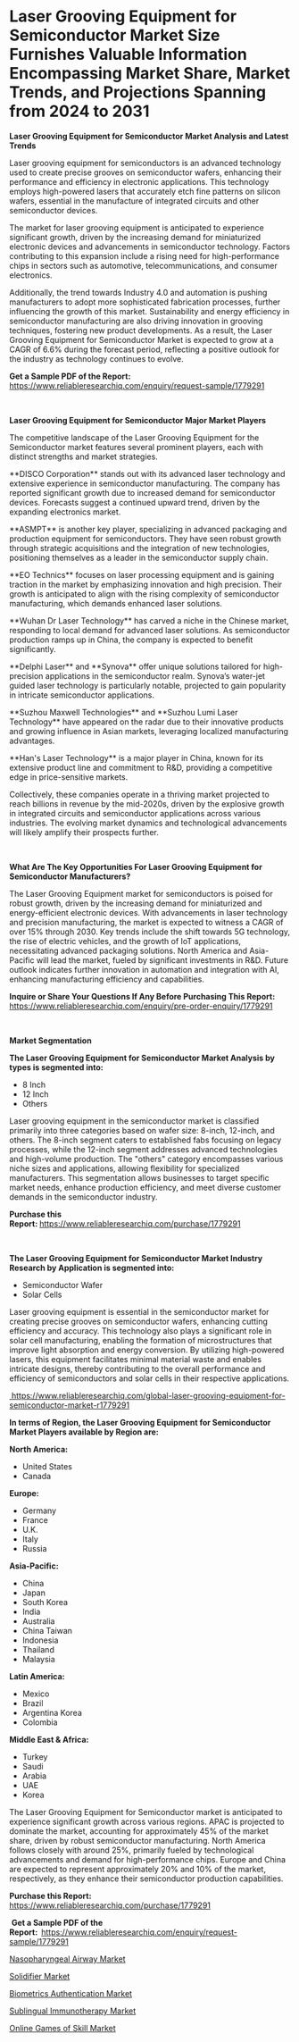 <p><h1>Laser Grooving Equipment for Semiconductor Market Size Furnishes Valuable Information Encompassing Market Share, Market Trends, and Projections Spanning from 2024 to 2031</h1></p><p><strong>Laser Grooving Equipment for Semiconductor Market Analysis and Latest Trends</strong></p>
<p><p>Laser grooving equipment for semiconductors is an advanced technology used to create precise grooves on semiconductor wafers, enhancing their performance and efficiency in electronic applications. This technology employs high-powered lasers that accurately etch fine patterns on silicon wafers, essential in the manufacture of integrated circuits and other semiconductor devices. </p><p>The market for laser grooving equipment is anticipated to experience significant growth, driven by the increasing demand for miniaturized electronic devices and advancements in semiconductor technology. Factors contributing to this expansion include a rising need for high-performance chips in sectors such as automotive, telecommunications, and consumer electronics. </p><p>Additionally, the trend towards Industry 4.0 and automation is pushing manufacturers to adopt more sophisticated fabrication processes, further influencing the growth of this market. Sustainability and energy efficiency in semiconductor manufacturing are also driving innovation in grooving techniques, fostering new product developments. As a result, the Laser Grooving Equipment for Semiconductor Market is expected to grow at a CAGR of 6.6% during the forecast period, reflecting a positive outlook for the industry as technology continues to evolve.</p></p>
<p><strong>Get a Sample PDF of the Report:&nbsp;</strong> <a href="https://www.reliableresearchiq.com/enquiry/request-sample/1779291?utm_campaign=1137&utm_medium=2&utm_source=Github&utm_content=ia&utm_term=19122024&utm_id=laser-grooving-equipment-for-semiconductor">https://www.reliableresearchiq.com/enquiry/request-sample/1779291</a></p>
<p>&nbsp;</p>
<p><strong>Laser Grooving Equipment for Semiconductor Major Market Players</strong></p>
<p><p>The competitive landscape of the Laser Grooving Equipment for the Semiconductor market features several prominent players, each with distinct strengths and market strategies.</p><p>**DISCO Corporation** stands out with its advanced laser technology and extensive experience in semiconductor manufacturing. The company has reported significant growth due to increased demand for semiconductor devices. Forecasts suggest a continued upward trend, driven by the expanding electronics market.</p><p>**ASMPT** is another key player, specializing in advanced packaging and production equipment for semiconductors. They have seen robust growth through strategic acquisitions and the integration of new technologies, positioning themselves as a leader in the semiconductor supply chain.</p><p>**EO Technics** focuses on laser processing equipment and is gaining traction in the market by emphasizing innovation and high precision. Their growth is anticipated to align with the rising complexity of semiconductor manufacturing, which demands enhanced laser solutions.</p><p>**Wuhan Dr Laser Technology** has carved a niche in the Chinese market, responding to local demand for advanced laser solutions. As semiconductor production ramps up in China, the company is expected to benefit significantly.</p><p>**Delphi Laser** and **Synova** offer unique solutions tailored for high-precision applications in the semiconductor realm. Synova’s water-jet guided laser technology is particularly notable, projected to gain popularity in intricate semiconductor applications.</p><p>**Suzhou Maxwell Technologies** and **Suzhou Lumi Laser Technology** have appeared on the radar due to their innovative products and growing influence in Asian markets, leveraging localized manufacturing advantages.</p><p>**Han's Laser Technology** is a major player in China, known for its extensive product line and commitment to R&D, providing a competitive edge in price-sensitive markets.</p><p>Collectively, these companies operate in a thriving market projected to reach billions in revenue by the mid-2020s, driven by the explosive growth in integrated circuits and semiconductor applications across various industries. The evolving market dynamics and technological advancements will likely amplify their prospects further.</p></p>
<p>&nbsp;</p>
<p><strong>What Are The Key Opportunities For Laser Grooving Equipment for Semiconductor Manufacturers?</strong></p>
<p><p>The Laser Grooving Equipment market for semiconductors is poised for robust growth, driven by the increasing demand for miniaturized and energy-efficient electronic devices. With advancements in laser technology and precision manufacturing, the market is expected to witness a CAGR of over 15% through 2030. Key trends include the shift towards 5G technology, the rise of electric vehicles, and the growth of IoT applications, necessitating advanced packaging solutions. North America and Asia-Pacific will lead the market, fueled by significant investments in R&D. Future outlook indicates further innovation in automation and integration with AI, enhancing manufacturing efficiency and capabilities.</p></p>
<p><strong>Inquire or Share Your Questions If Any Before Purchasing This Report:</strong> <a href="https://www.reliableresearchiq.com/enquiry/pre-order-enquiry/1779291?utm_campaign=1137&utm_medium=2&utm_source=Github&utm_content=ia&utm_term=19122024&utm_id=laser-grooving-equipment-for-semiconductor">https://www.reliableresearchiq.com/enquiry/pre-order-enquiry/1779291</a></p>
<p>&nbsp;</p>
<p><strong>Market Segmentation</strong></p>
<p><strong>The Laser Grooving Equipment for Semiconductor Market Analysis by types is segmented into:</strong></p>
<p><ul><li>8 Inch</li><li>12 Inch</li><li>Others</li></ul></p>
<p><p>Laser grooving equipment in the semiconductor market is classified primarily into three categories based on wafer size: 8-inch, 12-inch, and others. The 8-inch segment caters to established fabs focusing on legacy processes, while the 12-inch segment addresses advanced technologies and high-volume production. The "others" category encompasses various niche sizes and applications, allowing flexibility for specialized manufacturers. This segmentation allows businesses to target specific market needs, enhance production efficiency, and meet diverse customer demands in the semiconductor industry.</p></p>
<p><strong>Purchase this Report:&nbsp;</strong><a href="https://www.reliableresearchiq.com/purchase/1779291?utm_campaign=1137&utm_medium=2&utm_source=Github&utm_content=ia&utm_term=19122024&utm_id=laser-grooving-equipment-for-semiconductor">https://www.reliableresearchiq.com/purchase/1779291</a></p>
<p>&nbsp;</p>
<p><strong>The Laser Grooving Equipment for Semiconductor Market Industry Research by Application is segmented into:</strong></p>
<p><ul><li>Semiconductor Wafer</li><li>Solar Cells</li></ul></p>
<p><p>Laser grooving equipment is essential in the semiconductor market for creating precise grooves on semiconductor wafers, enhancing cutting efficiency and accuracy. This technology also plays a significant role in solar cell manufacturing, enabling the formation of microstructures that improve light absorption and energy conversion. By utilizing high-powered lasers, this equipment facilitates minimal material waste and enables intricate designs, thereby contributing to the overall performance and efficiency of semiconductors and solar cells in their respective applications.</p></p>
<p><a href="https://www.reliableresearchiq.com/global-laser-grooving-equipment-for-semiconductor-market-r1779291?utm_campaign=1137&utm_medium=2&utm_source=Github&utm_content=ia&utm_term=19122024&utm_id=laser-grooving-equipment-for-semiconductor">&nbsp;https://www.reliableresearchiq.com/global-laser-grooving-equipment-for-semiconductor-market-r1779291</a></p>
<p><strong>In terms of Region, the Laser Grooving Equipment for Semiconductor Market Players available by Region are:</strong></p>
<p>
    <p> <strong> North America: </strong>
        <ul>
            <li>United States</li>
            <li>Canada</li>
        </ul>
        </p> 
    <p> <strong> Europe: </strong>
        <ul>
            <li>Germany</li>
            <li>France</li>
            <li>U.K.</li>
            <li>Italy</li>
            <li>Russia</li>
        </ul>
        </p> 
    <p> <strong> Asia-Pacific: </strong>
        <ul>
            <li>China</li>
            <li>Japan</li>
            <li>South Korea</li>
            <li>India</li>
            <li>Australia</li>
            <li>China Taiwan</li>
            <li>Indonesia</li>
            <li>Thailand</li>
            <li>Malaysia</li>
        </ul>
        </p> 
    <p> <strong> Latin America: </strong>
        <ul>
            <li>Mexico</li>
            <li>Brazil</li>
            <li>Argentina Korea</li>
            <li>Colombia</li>
        </ul>
        </p> 
    <p> <strong> Middle East & Africa: </strong>
        <ul>
            <li>Turkey</li>
            <li>Saudi</li>
            <li>Arabia</li>
            <li>UAE</li>
            <li>Korea</li>
        </ul>
    </p>
    </p>
<p><p>The Laser Grooving Equipment for Semiconductor market is anticipated to experience significant growth across various regions. APAC is projected to dominate the market, accounting for approximately 45% of the market share, driven by robust semiconductor manufacturing. North America follows closely with around 25%, primarily fueled by technological advancements and demand for high-performance chips. Europe and China are expected to represent approximately 20% and 10% of the market, respectively, as they enhance their semiconductor production capabilities.</p></p>
<p><strong>Purchase this Report: </strong><a href="https://www.reliableresearchiq.com/purchase/1779291?utm_campaign=1137&utm_medium=2&utm_source=Github&utm_content=ia&utm_term=19122024&utm_id=laser-grooving-equipment-for-semiconductor">https://www.reliableresearchiq.com/purchase/1779291</a></p>
<p>&nbsp;<strong>Get a Sample PDF of the Report:&nbsp;&nbsp;</strong><a href="https://www.reliableresearchiq.com/enquiry/request-sample/1779291?utm_campaign=1137&utm_medium=2&utm_source=Github&utm_content=ia&utm_term=19122024&utm_id=laser-grooving-equipment-for-semiconductor">https://www.reliableresearchiq.com/enquiry/request-sample/1779291</a></p>
<p><strong></strong></p>
<p><p><a href="https://www.linkedin.com/pulse/market-demand-revenue-analysis-nasopharyngeal-airway-projected-yuqsf?utm_campaign=1137&utm_medium=2&utm_source=Github&utm_content=ia&utm_term=19122024&utm_id=laser-grooving-equipment-for-semiconductor">Nasopharyngeal Airway Market</a></p><p><a href="https://www.linkedin.com/pulse/global-solidifier-market-analysis-report-encompassing-details-spdqf?utm_campaign=1137&utm_medium=2&utm_source=Github&utm_content=ia&utm_term=19122024&utm_id=laser-grooving-equipment-for-semiconductor">Solidifier Market</a></p><p><a href="https://www.linkedin.com/pulse/according-latest-biometrics-authentication-market-forecast-vqgfe?utm_campaign=1137&utm_medium=2&utm_source=Github&utm_content=ia&utm_term=19122024&utm_id=laser-grooving-equipment-for-semiconductor">Biometrics Authentication Market</a></p><p><a href="https://www.linkedin.com/pulse/navigating-sublingual-immunotherapy-market-size-trends-fiate?utm_campaign=1137&utm_medium=2&utm_source=Github&utm_content=ia&utm_term=19122024&utm_id=laser-grooving-equipment-for-semiconductor">Sublingual Immunotherapy Market</a></p><p><a href="https://www.linkedin.com/pulse/annual-growth-online-games-skill-market-147-cagr-revenue-trends-gijwe?utm_campaign=1137&utm_medium=2&utm_source=Github&utm_content=ia&utm_term=19122024&utm_id=laser-grooving-equipment-for-semiconductor">Online Games of Skill Market</a></p></p>